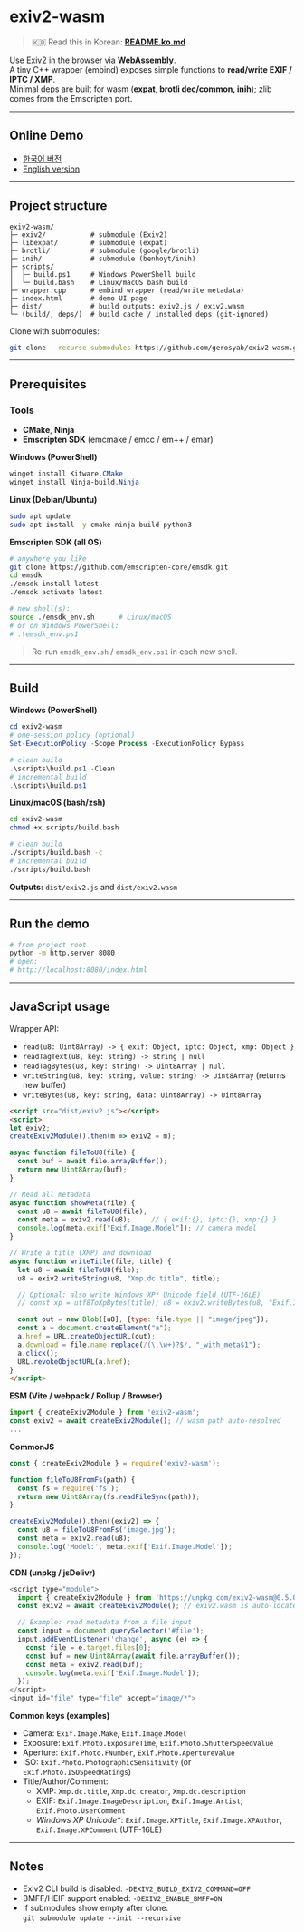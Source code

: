 # exiv2-wasm

> 🇰🇷 Read this in Korean: **[README.ko.md](README.ko.md)**

Use [Exiv2](https://exiv2.org/) in the browser via **WebAssembly**.  
A tiny C++ wrapper (embind) exposes simple functions to **read/write EXIF / IPTC / XMP**.  
Minimal deps are built for wasm (**expat, brotli dec/common, inih**); zlib comes from the Emscripten port.

---

## Online Demo
- [한국어 버전](https://daissue.app/exif-editor)
- [English version](https://daissue.app/en/exif-editor)

---

## Project structure

```
exiv2-wasm/
├─ exiv2/           # submodule (Exiv2)
├─ libexpat/        # submodule (expat)
├─ brotli/          # submodule (google/brotli)
├─ inih/            # submodule (benhoyt/inih)
├─ scripts/
│  ├─ build.ps1     # Windows PowerShell build
│  └─ build.bash    # Linux/macOS bash build
├─ wrapper.cpp      # embind wrapper (read/write metadata)
├─ index.html       # demo UI page
├─ dist/            # build outputs: exiv2.js / exiv2.wasm
└─ (build/, deps/)  # build cache / installed deps (git-ignored)
```

Clone with submodules:
```bash
git clone --recurse-submodules https://github.com/gerosyab/exiv2-wasm.git
```

---

## Prerequisites

### Tools
- **CMake**, **Ninja**
- **Emscripten SDK** (emcmake / emcc / em++ / emar)

**Windows (PowerShell)**
```powershell
winget install Kitware.CMake
winget install Ninja-build.Ninja
```

**Linux (Debian/Ubuntu)**
```bash
sudo apt update
sudo apt install -y cmake ninja-build python3
```

**Emscripten SDK (all OS)**
```bash
# anywhere you like
git clone https://github.com/emscripten-core/emsdk.git
cd emsdk
./emsdk install latest
./emsdk activate latest

# new shell(s):
source ./emsdk_env.sh      # Linux/macOS
# or on Windows PowerShell:
# .\emsdk_env.ps1
```
> Re-run `emsdk_env.sh` / `emsdk_env.ps1` in each new shell.

---

## Build

**Windows (PowerShell)**
```powershell
cd exiv2-wasm
# one-session policy (optional)
Set-ExecutionPolicy -Scope Process -ExecutionPolicy Bypass

# clean build
.\scripts\build.ps1 -Clean
# incremental build
.\scripts\build.ps1
```

**Linux/macOS (bash/zsh)**
```bash
cd exiv2-wasm
chmod +x scripts/build.bash

# clean build
./scripts/build.bash -c
# incremental build
./scripts/build.bash
```

**Outputs:** `dist/exiv2.js` and `dist/exiv2.wasm`

---

## Run the demo

```bash
# from project root
python -m http.server 8080
# open:
# http://localhost:8080/index.html
```

---

## JavaScript usage

Wrapper API:

- `read(u8: Uint8Array) -> { exif: Object, iptc: Object, xmp: Object }`
- `readTagText(u8, key: string) -> string | null`
- `readTagBytes(u8, key: string) -> Uint8Array | null`
- `writeString(u8, key: string, value: string) -> Uint8Array`  (returns new buffer)
- `writeBytes(u8, key: string, data: Uint8Array) -> Uint8Array`

```html
<script src="dist/exiv2.js"></script>
<script>
let exiv2;
createExiv2Module().then(m => exiv2 = m);

async function fileToU8(file) {
  const buf = await file.arrayBuffer();
  return new Uint8Array(buf);
}

// Read all metadata
async function showMeta(file) {
  const u8 = await fileToU8(file);
  const meta = exiv2.read(u8);     // { exif:{}, iptc:{}, xmp:{} }
  console.log(meta.exif["Exif.Image.Model"]); // camera model
}

// Write a title (XMP) and download
async function writeTitle(file, title) {
  let u8 = await fileToU8(file);
  u8 = exiv2.writeString(u8, "Xmp.dc.title", title);

  // Optional: also write Windows XP* Unicode field (UTF-16LE)
  // const xp = utf8ToXpBytes(title); u8 = exiv2.writeBytes(u8, "Exif.Image.XPTitle", xp);

  const out = new Blob([u8], {type: file.type || "image/jpeg"});
  const a = document.createElement("a");
  a.href = URL.createObjectURL(out);
  a.download = file.name.replace(/(\.\w+)?$/, "_with_meta$1");
  a.click();
  URL.revokeObjectURL(a.href);
}
</script>
```

**ESM (Vite / webpack / Rollup / Browser)**
```js
import { createExiv2Module } from 'exiv2-wasm';
const exiv2 = await createExiv2Module(); // wasm path auto-resolved
...
```

**CommonJS**
```js
const { createExiv2Module } = require('exiv2-wasm');

function fileToU8FromFs(path) {
  const fs = require('fs');
  return new Uint8Array(fs.readFileSync(path));
}

createExiv2Module().then((exiv2) => {
  const u8 = fileToU8FromFs('image.jpg');
  const meta = exiv2.read(u8);
  console.log('Model:', meta.exif['Exif.Image.Model']);
});
```

**CDN (unpkg / jsDelivr)**
```js
<script type="module">
  import { createExiv2Module } from 'https://unpkg.com/exiv2-wasm@0.5.0/dist/index.js';
  const exiv2 = await createExiv2Module(); // exiv2.wasm is auto-located by the wrapper

  // Example: read metadata from a file input
  const input = document.querySelector('#file');
  input.addEventListener('change', async (e) => {
    const file = e.target.files[0];
    const buf = new Uint8Array(await file.arrayBuffer());
    const meta = exiv2.read(buf);
    console.log(meta.exif['Exif.Image.Model']);
  });
</script>
<input id="file" type="file" accept="image/*">
```

**Common keys (examples)**
- Camera: `Exif.Image.Make`, `Exif.Image.Model`
- Exposure: `Exif.Photo.ExposureTime`, `Exif.Photo.ShutterSpeedValue`
- Aperture: `Exif.Photo.FNumber`, `Exif.Photo.ApertureValue`
- ISO: `Exif.Photo.PhotographicSensitivity` (or `Exif.Photo.ISOSpeedRatings`)
- Title/Author/Comment:  
  - XMP: `Xmp.dc.title`, `Xmp.dc.creator`, `Xmp.dc.description`  
  - EXIF: `Exif.Image.ImageDescription`, `Exif.Image.Artist`, `Exif.Photo.UserComment`  
  - **Windows XP* Unicode**: `Exif.Image.XPTitle`, `Exif.Image.XPAuthor`, `Exif.Image.XPComment` (UTF-16LE)

---

## Notes
- Exiv2 CLI build is disabled: `-DEXIV2_BUILD_EXIV2_COMMAND=OFF`
- BMFF/HEIF support enabled: `-DEXIV2_ENABLE_BMFF=ON`
- If submodules show empty after clone:  
  `git submodule update --init --recursive`
